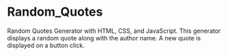 # Random_Quotes
Random Quotes Generator with HTML, CSS, and JavaScript. This generator displays a random quote along with the author name. A new quote is displayed on a button click.
